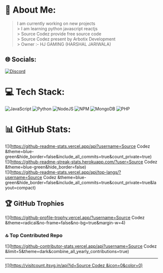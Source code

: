 # 💫 About Me:
> I am currently working on new projects <br>> I am learning python javascript reactjs<br>> Source Codez provide free source code<br>> Source Codez present by Arbotix Development<br>> Owner :- HJ GAMING (HARSHAL JARIWALA)


## 🌐 Socials:
[![Discord](https://img.shields.io/badge/Discord-%237289DA.svg?logo=discord&logoColor=white)](https://discord.gg/DghNyeBXbg) 

# 💻 Tech Stack:
![JavaScript](https://img.shields.io/badge/javascript-%23323330.svg?style=flat-square&logo=javascript&logoColor=%23F7DF1E) ![Python](https://img.shields.io/badge/python-3670A0?style=flat-square&logo=python&logoColor=ffdd54) ![NodeJS](https://img.shields.io/badge/node.js-6DA55F?style=flat-square&logo=node.js&logoColor=white) ![NPM](https://img.shields.io/badge/NPM-%23CB3837.svg?style=flat-square&logo=npm&logoColor=white) ![MongoDB](https://img.shields.io/badge/MongoDB-%234ea94b.svg?style=flat-square&logo=mongodb&logoColor=white) ![PHP](https://img.shields.io/badge/php-%23777BB4.svg?style=flat-square&logo=php&logoColor=white)
# 📊 GitHub Stats:
![](https://github-readme-stats.vercel.app/api?username=Source Codez &theme=blue-green&hide_border=false&include_all_commits=true&count_private=true)<br/>
![](https://github-readme-streak-stats.herokuapp.com/?user=Source Codez &theme=blue-green&hide_border=false)<br/>
![](https://github-readme-stats.vercel.app/api/top-langs/?username=Source Codez &theme=blue-green&hide_border=false&include_all_commits=true&count_private=true&layout=compact)

## 🏆 GitHub Trophies
![](https://github-profile-trophy.vercel.app/?username=Source Codez &theme=radical&no-frame=false&no-bg=true&margin-w=4)

### 🔝 Top Contributed Repo
![](https://github-contributor-stats.vercel.app/api?username=Source Codez &limit=5&theme=dark&combine_all_yearly_contributions=true)

---
[![](https://visitcount.itsvg.in/api?id=Source Codez &icon=0&color=0)](https://visitcount.itsvg.in)
